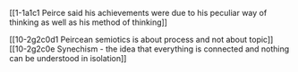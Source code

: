 [[1-1a1c1 Peirce said his achievements were due to his peculiar way of thinking as well as his method of thinking]]


[[10-2g2c0d1 Peircean semiotics is about process and not about topic]]
[[10-2g2c0e Synechism - the idea that everything is connected and nothing can be understood in isolation]]
